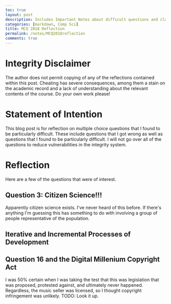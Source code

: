 ```yaml
---
toc: true
layout: post
description: Includes Important Notes about difficult questions and clarifications
categories: [markdown, Comp Sci]
title: MCQ 2018 Reflection
permalink: /notes/MCQ2018reflection
comments: true
---
```


# Integrity Disclaimer

The author does not permit copying of any of the reflections contained within this post. Cheating has severe consequences, among them a stain on the academic record and a lack of understanding about the relevant contents of the course. Do your own work please!

# Statement of Intention

This blog post is for reflection on multiple choice questions that I found to be particularly difficult. These include questions that I got wrong as well as questions that I found to be particularly difficult. I will not go over all of the questions to reduce vulnerabilities in the integrity system.

# Reflection

Here are a few of the questions that were of interest.

## Question 3: Citizen Science!!!

Apparently citizen science exists. I've never heard of this before. If there's anything I'm guessing this has something to do with involving a group of people representative of the population.

## Iterative and Incremental Processes of Development

## Question 16 and the Digital Millenium Copyright Act

I was 50% certain when I was taking the test that this was legislation that was proposed, protested against, and ultimately never happened. Regardless, the music seller was licensed, so I thought copyright infringement was unlikely.
TODO: Look it up.
